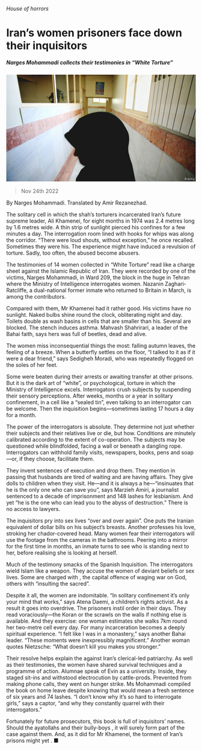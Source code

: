 ###### House of horrors

# Iran’s women prisoners face down their inquisitors 

##### Narges Mohammadi collects their testimonies in “White Torture” 

![image](images/20221126_CUP004.jpg) 

> Nov 24th 2022 

 By Narges Mohammadi. Translated by Amir Rezanezhad. 

The solitary cell in which the shah’s torturers incarcerated Iran’s future supreme leader, Ali Khamenei, for eight months in 1974 was 2.4 metres long by 1.6 metres wide. A thin strip of sunlight pierced his confines for a few minutes a day. The interrogation room lined with hooks for whips was along the corridor. “There were loud shouts, without exception,” he once recalled. Sometimes they were his. The experience might have induced a revulsion of torture. Sadly, too often, the abused become abusers.

The testimonies of 14 women collected in “White Torture” read like a charge sheet against the Islamic Republic of Iran. They were recorded by one of the victims, Narges Mohammadi, in Ward 209, the block in the huge  in Tehran where the Ministry of Intelligence interrogates women. Nazanin Zaghari-Ratcliffe, a dual-national former inmate who returned to Britain in March, is among the contributors.

Compared with them, Mr Khamenei had it rather good. His victims have no sunlight. Naked bulbs shine round the clock, obliterating night and day. Toilets double as wash basins in cells that are smaller than his. Several are blocked. The stench induces asthma. Mahvash Shahrirari, a leader of the Bahai faith, says hers was full of beetles, dead and alive.

The women miss inconsequential things the most: falling autumn leaves, the feeling of a breeze. When a butterfly settles on the floor, “I talked to it as if it were a dear friend,” says Sedigheh Moradi, who was repeatedly flogged on the soles of her feet. 

Some were beaten during their arrests or awaiting transfer at other prisons. But it is the dark art of “white”, or psychological, torture in which the Ministry of Intelligence excels. Interrogators crush subjects by suspending their sensory perceptions. After weeks, months or a year in solitary confinement, in a cell like a “sealed tin”, even talking to an interrogator can be welcome. Then the inquisition begins—sometimes lasting 17 hours a day for a month.

The power of the interrogators is absolute. They determine not just whether their subjects and their relatives live or die, but how. Conditions are minutely calibrated according to the extent of co-operation. The subjects may be questioned while blindfolded, facing a wall or beneath a dangling rope. Interrogators can withhold family visits, newspapers, books, pens and soap—or, if they choose, facilitate them.

They invent sentences of execution and drop them. They mention in passing that husbands are tired of waiting and are having affairs. They give dolls to children when they visit. He—and it is always a he—“insinuates that he is the only one who can save you”, says Marzieh Amiri, a journalist sentenced to a decade of imprisonment and 148 lashes for lesbianism. And yet “he is the one who can lead you to the abyss of destruction.” There is no access to lawyers. 

The inquisitors pry into sex lives “over and over again”. One puts the Iranian equivalent of dollar bills on his subject’s breasts. Another professes his love, stroking her chador-covered head. Many women fear their interrogators will use the footage from the cameras in the bathrooms. Peering into a mirror for the first time in months, an inmate turns to see who is standing next to her, before realising she is looking at herself.

Much of the testimony smacks of the Spanish Inquisition. The interrogators wield Islam like a weapon. They accuse the women of deviant beliefs or sex lives. Some are charged with , the capital offence of waging war on God, others with “insulting the sacred”.

Despite it all, the women are indomitable. “In solitary confinement it’s only your mind that works,” says Atena Daemi, a children’s rights activist. As a result it goes into overdrive. The prisoners instil order in their days. They read voraciously—the Koran or the scrawls on the walls if nothing else is available. And they exercise: one woman estimates she walks 7km round her two-metre cell every day. For many incarceration becomes a deeply spiritual experience. “I felt like I was in a monastery,” says another Bahai leader. “These moments were inexpressibly magnificent.” Another woman quotes Nietzsche: “What doesn’t kill you makes you stronger.”

Their resolve helps explain the  against Iran’s clerical-led patriarchy. As well as their testimonies, the women have shared survival techniques and a programme of action. Alumnae speak of Evin as a university. Inside, they staged sit-ins and withstood electrocution by cattle-prods. Prevented from making phone calls, they went on hunger strike. Ms Mohammadi compiled the book on home leave despite knowing that would mean a fresh sentence of six years and 74 lashes. “I don’t know why it’s so hard to interrogate girls,” says a captor, “and why they constantly quarrel with their interrogators.” 

Fortunately for future prosecutors, this book is full of inquisitors’ names. Should the ayatollahs and their bully-boys , it will surely form part of the case against them. And, as it did for Mr Khamenei, the torment of Iran’s prisons might yet . ■


